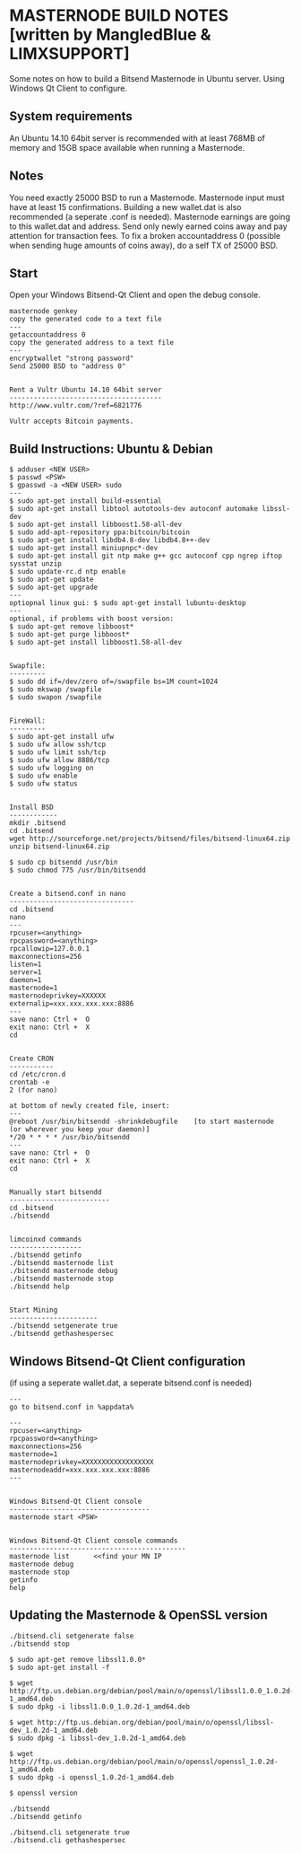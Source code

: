 MASTERNODE BUILD NOTES [written by MangledBlue & LIMXSUPPORT]
======================
Some notes on how to build a Bitsend Masternode in Ubuntu server. Using Windows Qt Client to configure.


System requirements
--------------------
An Ubuntu 14.10 64bit server is recommended with at least 768MB 
of memory and 15GB space available when running a Masternode.


Notes
-----
You need exactly 25000 BSD to run a Masternode. Masternode input must have at least 15 confirmations.
Building a new wallet.dat is also recommended (a seperate .conf is needed). Masternode earnings are
going to this wallet.dat and address. Send only newly earned coins away and pay attention for transaction fees.
To fix a broken accountaddress 0 (possible when sending huge amounts of coins away), do a self TX of 25000 BSD.


Start
-----
Open your Windows Bitsend-Qt Client and open the debug console.

	masternode genkey
	copy the generated code to a text file
	---
	getaccountaddress 0
	copy the generated address to a text file
	---
	encryptwallet "strong password"
	Send 25000 BSD to "address 0"
	
	
	Rent a Vultr Ubuntu 14.10 64bit server
	--------------------------------------
	http://www.vultr.com/?ref=6821776
	
	Vultr accepts Bitcoin payments.
	


Build Instructions: Ubuntu & Debian
-----------------------------------

	$ adduser <NEW USER>
	$ passwd <PSW>
	$ gpasswd -a <NEW USER> sudo
	---
	$ sudo apt-get install build-essential
	$ sudo apt-get install libtool autotools-dev autoconf automake libssl-dev
	$ sudo apt-get install libboost1.58-all-dev
	$ sudo add-apt-repository ppa:bitcoin/bitcoin
	$ sudo apt-get install libdb4.8-dev libdb4.8++-dev
	$ sudo apt-get install miniupnpc*-dev
	$ sudo apt-get install git ntp make g++ gcc autoconf cpp ngrep iftop sysstat unzip
	$ sudo update-rc.d ntp enable
	$ sudo apt-get update
	$ sudo apt-get upgrade
	---
	optiopnal linux gui: $ sudo apt-get install lubuntu-desktop
	---
	optional, if problems with boost version: 
	$ sudo apt-get remove libboost*
	$ sudo apt-get purge libboost*
	$ sudo apt-get install libboost1.58-all-dev


	Swapfile:
	---------
	$ sudo dd if=/dev/zero of=/swapfile bs=1M count=1024
	$ sudo mkswap /swapfile
	$ sudo swapon /swapfile

	
	FireWall:
	---------
	$ sudo apt-get install ufw
	$ sudo ufw allow ssh/tcp
	$ sudo ufw limit ssh/tcp
	$ sudo ufw allow 8886/tcp
	$ sudo ufw logging on
	$ sudo ufw enable
	$ sudo ufw status


	Install BSD
	------------
	mkdir .bitsend
	cd .bitsend
	wget http://sourceforge.net/projects/bitsend/files/bitsend-linux64.zip
	unzip bitsend-linux64.zip
	
	$ sudo cp bitsendd /usr/bin
	$ sudo chmod 775 /usr/bin/bitsendd

	
	Create a bitsend.conf in nano
	-------------------------------
	cd .bitsend
	nano
	---
	rpcuser=<anything>
	rpcpassword=<anything>
	rpcallowip=127.0.0.1
	maxconnections=256
	listen=1
	server=1
	daemon=1
	masternode=1
	masternodeprivkey=XXXXXX
	externalip=xxx.xxx.xxx.xxx:8886
	---
	save nano: Ctrl +  O
	exit nano: Ctrl +  X
	cd


	Create CRON
	-----------
	cd /etc/cron.d
	crontab -e
	2 (for nano)
	
	at bottom of newly created file, insert:
	---
	@reboot /usr/bin/bitsendd -shrinkdebugfile    [to start masternode  (or wherever you keep your daemon)]
	*/20 * * * * /usr/bin/bitsendd
	---
	save nano: Ctrl +  O
	exit nano: Ctrl +  X
	cd
	
	
	Manually start bitsendd
	-------------------------
	cd .bitsend
	./bitsendd	
	
	
	limcoinxd commands
	------------------
	./bitsendd getinfo
	./bitsendd masternode list
	./bitsendd masternode debug
	./bitsendd masternode stop
	./bitsendd help
	
	
	Start Mining
	----------------------
	./bitsendd setgenerate true
	./bitsendd gethashespersec
	

Windows Bitsend-Qt Client configuration 
-----------------------------------------
(if using a seperate wallet.dat, a seperate bitsend.conf is needed)

	---
	go to bitsend.conf in %appdata%
	
	---
	rpcuser=<anything>
	rpcpassword=<anything>
	maxconnections=256
	masternode=1
	masternodeprivkey=XXXXXXXXXXXXXXXXXX
	masternodeaddr=xxx.xxx.xxx.xxx:8886
	---

	
	Windows Bitsend-Qt Client console
	-----------------------------------
	masternode start <PSW>

	
	Windows Bitsend-Qt Client console commands
	--------------------------------------------
	masternode list    	 <<find your MN IP
	masternode debug
	masternode stop
	getinfo
	help

	
Updating the Masternode & OpenSSL version
-----------------------------------------

	./bitsend.cli setgenerate false
	./bitsendd stop

	$ sudo apt-get remove libssl1.0.0*
	$ sudo apt-get install -f

	$ wget http://ftp.us.debian.org/debian/pool/main/o/openssl/libssl1.0.0_1.0.2d-1_amd64.deb
	$ sudo dpkg -i libssl1.0.0_1.0.2d-1_amd64.deb

	$ wget http://ftp.us.debian.org/debian/pool/main/o/openssl/libssl-dev_1.0.2d-1_amd64.deb
	$ sudo dpkg -i libssl-dev_1.0.2d-1_amd64.deb

	$ wget http://ftp.us.debian.org/debian/pool/main/o/openssl/openssl_1.0.2d-1_amd64.deb
	$ sudo dpkg -i openssl_1.0.2d-1_amd64.deb

	$ openssl version
	
	./bitsendd
	./bitsendd getinfo
	
	./bitsend.cli setgenerate true
	./bitsend.cli gethashespersec


